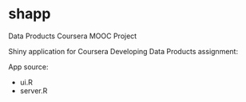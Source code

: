 # shapp
Data Products Coursera MOOC Project

Shiny application for Coursera Developing Data Products assignment:

App source:
- ui.R  
- server.R
